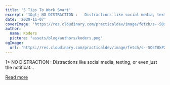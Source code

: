 ```yaml
---
title: '5 Tips To Work Smart'
excerpt: '1&gt; NO DISTRACTION :   Distractions like social media, texting, or even just the notificat...'
date: '2020-11-07'
coverImage: 'https://res.cloudinary.com/practicaldev/image/fetch/s--SOsT0kP2--/c_imagga_scale,f_auto,fl_progressive,h_420,q_auto,w_1000/https://dev-to-uploads.s3.amazonaws.com/i/zhgthzvxp4opcv9xdw6h.png'
author:
  name: Koders
  picture: "assets/blog/authors/koders.png"
ogImage:
  url: 'https://res.cloudinary.com/practicaldev/image/fetch/s--SOsT0kP2--/c_imagga_scale,f_auto,fl_progressive,h_420,q_auto,w_1000/https://dev-to-uploads.s3.amazonaws.com/i/zhgthzvxp4opcv9xdw6h.png'
---
```


1&gt; NO DISTRACTION :   Distractions like social media, texting, or even just the notificat...

[Read more](https://dev.to/ajayneman45/5-tips-to-work-smart-h19)
